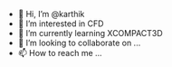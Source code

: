 - 👋 Hi, I’m @karthik
- 👀 I’m interested in CFD
- 🌱 I’m currently learning XCOMPACT3D
- 💞️ I’m looking to collaborate on ...
- 📫 How to reach me ...

<!---
karthik18042002/karthik18042002 is a ✨ special ✨ repository because its `README.md` (this file) appears on your GitHub profile.
You can click the Preview link to take a look at your changes.
--->
